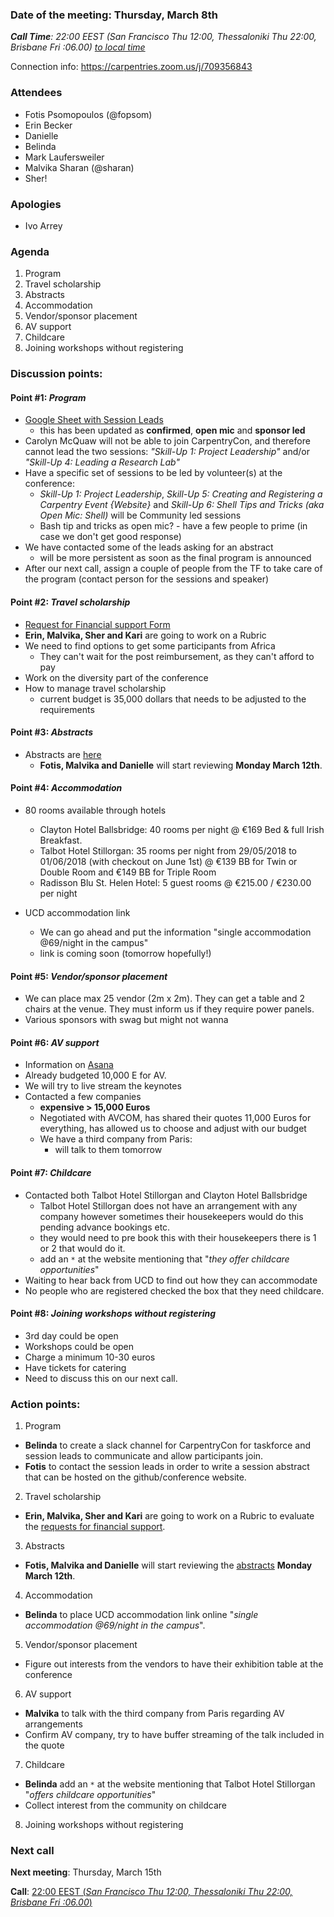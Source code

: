 ### Date of the meeting: Thursday, March 8th
_**Call Time**: 22:00 EEST (San Francisco Thu 12:00, Thessaloniki Thu 22:00, Brisbane Fri :06.00)_
_[to local time](https://www.timeanddate.com/worldclock/fixedtime.html?msg=CarpentryCon&iso=20180308T22&p1=1428&ah=1)_

Connection info: https://carpentries.zoom.us/j/709356843

### Attendees
- Fotis Psomopoulos (@fopsom)
- Erin Becker
- Danielle
- Belinda
- Mark  Laufersweiler
- Malvika Sharan (@sharan)
- Sher!

### Apologies
- Ivo Arrey

### Agenda

1. Program
2. Travel scholarship
3. Abstracts
4. Accommodation
5. Vendor/sponsor placement
6. AV support
7. Childcare
8. Joining workshops without registering

### Discussion points:

#### **Point #1**: _Program_
  - [Google Sheet with Session Leads](https://docs.google.com/spreadsheets/d/1G80RPvP8DMPZ89i2vfStdT_6ComP4qsI8ioEvUep2Vw/edit?usp=sharing)
    - this has been updated as **confirmed**, **open mic** and **sponsor led**
  - Carolyn McQuaw will  not be able to join CarpentryCon, and therefore cannot lead the two sessions: _"Skill-Up 1: Project Leadership"_ and/or _"Skill-Up 4: Leading a Research Lab"_
  - Have a specific set of sessions to be led by volunteer(s) at the conference:
    - _Skill-Up 1: Project Leadership_, _Skill-Up 5: Creating and Registering a Carpentry Event {Website}_ and _Skill-Up 6: Shell Tips and Tricks (aka Open Mic: Shell)_ will be Community led sessions
    - Bash tip and tricks as open mic? - have a few people to prime (in case we don't get good response)
  - We have contacted some of the leads asking for an abstract
    - will be more persistent as soon as the final program is announced
  - After our next call, assign a couple of people from the TF to take care of the program (contact person for the sessions and speaker)

#### **Point #2**: _Travel scholarship_
  - [Request for Financial support Form](https://docs.google.com/forms/d/1yZOuY7tq2mHrlH_MLd-dtjakBEyMQpAScsPckXGhTIo/edit)
  - **Erin, Malvika, Sher and Kari** are going to work on a Rubric
  - We need to find options to get some participants from Africa
    - They can't wait for the post reimbursement, as they can't afford to pay
  - Work on the diversity part of the conference
  - How to manage travel scholarship
    - current budget is 35,000 dollars that needs to be adjusted to the requirements

#### **Point #3**: _Abstracts_
  - Abstracts are [here](https://drive.google.com/drive/u/1/folders/0B5kTHipEnEhFfllEb1ZfZ1ZJR05Jb0psSk1XczlScWxrNjJyMldjUXNQbjE2NE5sWWJ1M00)
    - **Fotis, Malvika and Danielle** will start reviewing **Monday March 12th**.

#### **Point #4**: _Accommodation_
  - 80 rooms available through hotels
    - Clayton Hotel Ballsbridge: 40 rooms per night @ €169 Bed & full Irish Breakfast.
    - Talbot Hotel Stillorgan: 35 rooms per night from 29/05/2018 to 01/06/2018 (with checkout on June 1st) @ €139 BB for Twin or Double Room and €149 BB for Triple Room
    - Radisson Blu St. Helen Hotel: 5 guest rooms  @ €215.00 / €230.00 per night

  - UCD accommodation link
    - We can go ahead and put the information "single accommodation @69/night in the campus"
    - link is coming soon (tomorrow hopefully!)

#### **Point #5**: _Vendor/sponsor placement_
  - We can place max 25 vendor (2m x 2m). They can get a table and 2 chairs at the venue. They must inform us if they require power panels.
  - Various sponsors with swag but might not wanna

#### **Point #6**: _AV support_
  - Information on [Asana](https://app.asana.com/0/586977025886249/586977025886251)
  - Already budgeted 10,000 E for AV.
  - We will try to live stream the keynotes
  - Contacted a few companies
    - **expensive > 15,000 Euros**
    - Negotiated with AVCOM, has shared their quotes 11,000 Euros for everything, has allowed us to choose and adjust with our budget
    - We have a third company from Paris:
      - will talk to them tomorrow

#### **Point #7**: _Childcare_
  - Contacted both Talbot Hotel Stillorgan and Clayton Hotel Ballsbridge
    - Talbot Hotel Stillorgan does not have an arrangement with any company however sometimes their housekeepers would do this pending advance bookings etc.
    - they would need to pre book this with their housekeepers there is 1 or 2 that would do it.
    - add an `*` at the website mentioning that "_they offer childcare opportunities_"
  - Waiting to hear back from UCD to find out how they can accommodate
  - No people who are registered checked the box that they need childcare.

#### **Point #8**: _Joining workshops without registering_
  - 3rd day could be open
  - Workshops could be open
  - Charge a minimum 10-30 euros
  - Have tickets for catering
  - Need to discuss this on our next call.


### Action points:

1. Program
  - **Belinda** to create a slack channel for CarpentryCon for taskforce and session leads to communicate and allow participants join.
  - **Fotis** to contact the session leads in order to write a session abstract that can be hosted on the github/conference website.

2. Travel scholarship
  - **Erin, Malvika, Sher and Kari** are going to work on a Rubric to evaluate the [requests for financial support](https://docs.google.com/forms/d/1yZOuY7tq2mHrlH_MLd-dtjakBEyMQpAScsPckXGhTIo/edit).

3. Abstracts
  - **Fotis, Malvika and Danielle** will start reviewing the [abstracts](https://drive.google.com/drive/u/1/folders/0B5kTHipEnEhFfllEb1ZfZ1ZJR05Jb0psSk1XczlScWxrNjJyMldjUXNQbjE2NE5sWWJ1M00) **Monday March 12th**.

4. Accommodation
  - **Belinda** to place UCD accommodation link online "_single accommodation @69/night in the campus_".

5. Vendor/sponsor placement
  - Figure out interests from the vendors to have their exhibition table at the conference

6. AV support
  - **Malvika** to talk with the third company from Paris regarding AV arrangements
  - Confirm AV company, try to have buffer streaming of the talk included in the quote

7. Childcare
  - **Belinda** add an `*` at the website mentioning that Talbot Hotel Stillorgan "_offers childcare opportunities_"
  - Collect interest from the community on childcare

8. Joining workshops without registering



### Next call

**Next meeting**: Thursday, March 15th

**Call**:  [22:00 EEST (_San Francisco Thu 12:00, Thessaloniki Thu 22:00, Brisbane Fri :06.00_)](https://www.timeanddate.com/worldclock/fixedtime.html?msg=CarpentryCon&iso=20180315T22&p1=1428&ah=1)
